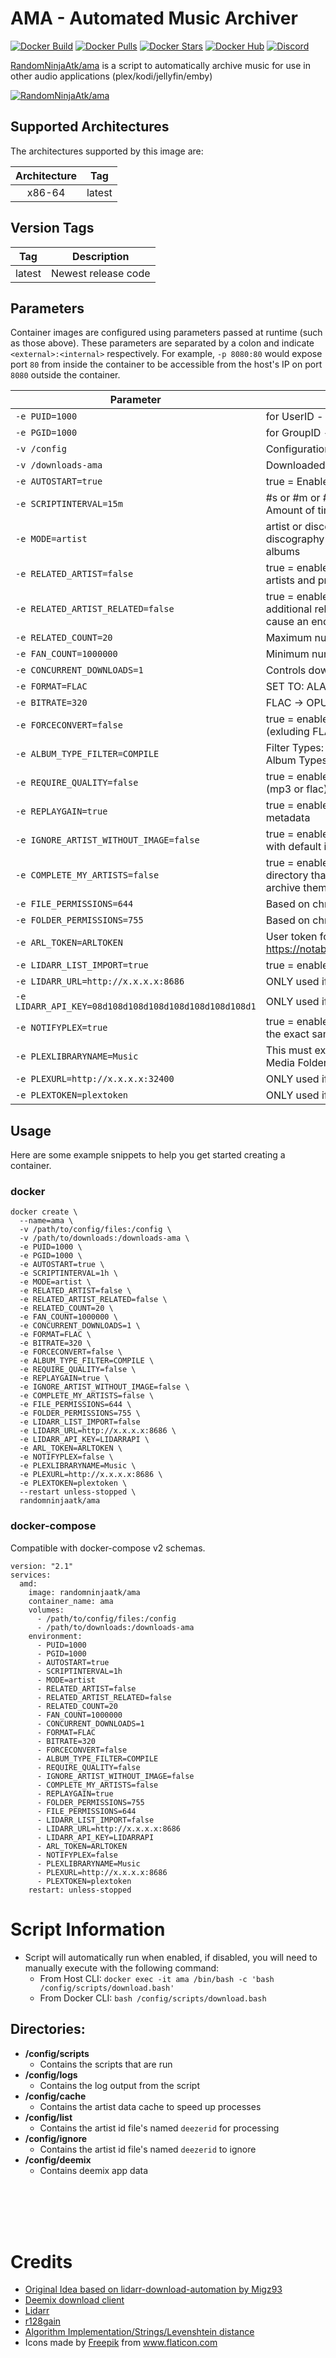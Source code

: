 # AMA - Automated Music Archiver
[![Docker Build](https://img.shields.io/docker/cloud/automated/randomninjaatk/ama?style=flat-square)](https://hub.docker.com/r/randomninjaatk/ama)
[![Docker Pulls](https://img.shields.io/docker/pulls/randomninjaatk/ama?style=flat-square)](https://hub.docker.com/r/randomninjaatk/ama)
[![Docker Stars](https://img.shields.io/docker/stars/randomninjaatk/ama?style=flat-square)](https://hub.docker.com/r/randomninjaatk/ama)
[![Docker Hub](https://img.shields.io/badge/Open%20On-DockerHub-blue?style=flat-square)](https://hub.docker.com/r/randomninjaatk/ama)
[![Discord](https://img.shields.io/discord/747100476775858276.svg?style=flat-square&label=Discord&logo=discord)](https://discord.gg/JumQXDc "realtime support / chat with the community." )

[RandomNinjaAtk/ama](https://github.com/RandomNinjaAtk/docker-ama) is a script to automatically archive music for use in other audio applications (plex/kodi/jellyfin/emby) 

[![RandomNinjaAtk/ama](https://raw.githubusercontent.com/RandomNinjaAtk/unraid-templates/master/randomninjaatk/img/ama.png)](https://github.com/RandomNinjaAtk/docker-ama)

## Supported Architectures

The architectures supported by this image are:

| Architecture | Tag |
| :----: | --- |
| x86-64 | latest |

## Version Tags

| Tag | Description |
| :----: | --- |
| latest | Newest release code |


## Parameters

Container images are configured using parameters passed at runtime (such as those above). These parameters are separated by a colon and indicate `<external>:<internal>` respectively. For example, `-p 8080:80` would expose port `80` from inside the container to be accessible from the host's IP on port `8080` outside the container.

| Parameter | Function |
| --- | --- |
| `-e PUID=1000` | for UserID - see below for explanation |
| `-e PGID=1000` | for GroupID - see below for explanation |
| `-v /config` | Configuration files for AMA |
| `-v /downloads-ama` | Downloaded library location |
| `-e AUTOSTART=true` | true = Enabled :: Runs script automatically on startup |
| `-e SCRIPTINTERVAL=15m` | #s or #m or #h or #d :: s = seconds, m = minutes, h = hours, d = days :: Amount of time between each script run, when AUTOSTART is enabled|
| `-e MODE=artist` | artist or discography :: artist mode downloads all albums listed as that artist, discography downloads all albums listed as that artist and featured in albums |
| `-e RELATED_ARTIST=false` | true = enabled :: Enabling this lets the script crawl your artist list for related artists and process them |
| `-e RELATED_ARTIST_RELATED=false` | true = enabled :: Enabling this lets the script crawl your related artists for additional related artists and process them accordingly :: WARNING this will cause an endless loop (spider crawling) until no more are found... |
| `-e RELATED_COUNT=20` | Maximum number of related artists to import per artist (20 is max) |
| `-e FAN_COUNT=1000000` | Minimum number of fans required for processing |
| `-e CONCURRENT_DOWNLOADS=1` | Controls download concurrency |
| `-e FORMAT=FLAC` | SET TO: ALAC or FLAC or AAC or MP3 or OPUS |
| `-e BITRATE=320` | FLAC -> OPUS/AAC/MP3 will be converted using this bitrate |
| `-e FORCECONVERT=false` | true = enabled :: This will convert lossy MP3 to desired target format (exluding FLAC/ALAC, ALAC will convert to AAC) |
| `-e ALBUM_TYPE_FILTER=COMPILE` | Filter Types: COMPILE, SINGLE, ALBUM, EP (this is a ", " separated list of Album Types to skip) |
| `-e REQUIRE_QUALITY=false` | true = enabled :: Requires all downloaded files match target file extension (mp3 or flac) when enabled |
| `-e REPLAYGAIN=true` | true = enabled :: Scans and analyzes files to add replaygain tags to song metadata |
| `-e IGNORE_ARTIST_WITHOUT_IMAGE=false` | true = enabled :: Enabling this will prevent downloading albums from artists with default image (non-unique) |
| `-e COMPLETE_MY_ARTISTS=false` | true = enabled :: Eanabling this will add artist id's found in the library directory that are currently not in your list. This will then allow the script archive them accordingly :: !!!WARNING!!! Could cause an endless loop! |
| `-e FILE_PERMISSIONS=644` | Based on chmod linux permissions |
| `-e FOLDER_PERMISSIONS=755` | Based on chmod linux permissions |
| `-e ARL_TOKEN=ARLTOKEN` | User token for dl client, for instructions to obtain token: https://notabug.org/RemixDevs/DeezloaderRemix/wiki/Login+via+userToken |
| `-e LIDARR_LIST_IMPORT=true` | true = enabled :: imports artist list from lidarr |
| `-e LIDARR_URL=http://x.x.x.x:8686` | ONLY used if Lidarr List Import is enabled... |
| `-e LIDARR_API_KEY=08d108d108d108d108d108d108d108d1` | ONLY used if Lidarr List Import is enabled... |
| `-e NOTIFYPLEX=true` | true = enabled :: Plex must have a library added and be configured to use the exact same mount point (/downloads-ama) |
| `-e PLEXLIBRARYNAME=Music` | This must exactly match the name of the Plex Library that contains the Lidarr Media Folder data |
| `-e PLEXURL=http://x.x.x.x:32400` | ONLY used if NOTIFYPLEX is enabled... |
| `-e PLEXTOKEN=plextoken` | ONLY used if NOTIFYPLEX is enabled... |

## Usage

Here are some example snippets to help you get started creating a container.

### docker

```
docker create \
  --name=ama \
  -v /path/to/config/files:/config \
  -v /path/to/downloads:/downloads-ama \
  -e PUID=1000 \
  -e PGID=1000 \
  -e AUTOSTART=true \
  -e SCRIPTINTERVAL=1h \
  -e MODE=artist \
  -e RELATED_ARTIST=false \
  -e RELATED_ARTIST_RELATED=false \
  -e RELATED_COUNT=20 \
  -e FAN_COUNT=1000000 \
  -e CONCURRENT_DOWNLOADS=1 \
  -e FORMAT=FLAC \
  -e BITRATE=320 \
  -e FORCECONVERT=false \
  -e ALBUM_TYPE_FILTER=COMPILE \
  -e REQUIRE_QUALITY=false \
  -e REPLAYGAIN=true \
  -e IGNORE_ARTIST_WITHOUT_IMAGE=false \
  -e COMPLETE_MY_ARTISTS=false \
  -e FILE_PERMISSIONS=644 \
  -e FOLDER_PERMISSIONS=755 \
  -e LIDARR_LIST_IMPORT=false
  -e LIDARR_URL=http://x.x.x.x:8686 \
  -e LIDARR_API_KEY=LIDARRAPI \
  -e ARL_TOKEN=ARLTOKEN	\
  -e NOTIFYPLEX=false \
  -e PLEXLIBRARYNAME=Music \
  -e PLEXURL=http://x.x.x.x:8686 \
  -e PLEXTOKEN=plextoken \
  --restart unless-stopped \
  randomninjaatk/ama 
```

### docker-compose

Compatible with docker-compose v2 schemas.

```
version: "2.1"
services:
  amd:
    image: randomninjaatk/ama 
    container_name: ama
    volumes:
      - /path/to/config/files:/config
      - /path/to/downloads:/downloads-ama
    environment:
      - PUID=1000
      - PGID=1000
      - AUTOSTART=true
      - SCRIPTINTERVAL=1h
      - MODE=artist
      - RELATED_ARTIST=false
      - RELATED_ARTIST_RELATED=false
      - RELATED_COUNT=20
      - FAN_COUNT=1000000
      - CONCURRENT_DOWNLOADS=1
      - FORMAT=FLAC
      - BITRATE=320
      - FORCECONVERT=false
      - ALBUM_TYPE_FILTER=COMPILE
      - REQUIRE_QUALITY=false
      - IGNORE_ARTIST_WITHOUT_IMAGE=false
      - COMPLETE_MY_ARTISTS=false
      - REPLAYGAIN=true
      - FOLDER_PERMISSIONS=755
      - FILE_PERMISSIONS=644
      - LIDARR_LIST_IMPORT=false
      - LIDARR_URL=http://x.x.x.x:8686
      - LIDARR_API_KEY=LIDARRAPI
      - ARL_TOKEN=ARLTOKEN
      - NOTIFYPLEX=false
      - PLEXLIBRARYNAME=Music
      - PLEXURL=http://x.x.x.x:8686
      - PLEXTOKEN=plextoken
    restart: unless-stopped
```

# Script Information
* Script will automatically run when enabled, if disabled, you will need to manually execute with the following command:
  * From Host CLI: `docker exec -it ama /bin/bash -c 'bash /config/scripts/download.bash'`
  * From Docker CLI: `bash /config/scripts/download.bash`
  
## Directories:
* <strong>/config/scripts</strong>
  * Contains the scripts that are run
* <strong>/config/logs</strong>
  * Contains the log output from the script
* <strong>/config/cache</strong>
  * Contains the artist data cache to speed up processes
* <strong>/config/list</strong>
  * Contains the artist id file's named `deezerid` for processing
* <strong>/config/ignore</strong>
  * Contains the artist id file's named `deezerid` to ignore
* <strong>/config/deemix</strong>
  * Contains deemix app data
  
<br />
<br />
<br />
<br /> 


# Credits
- [Original Idea based on lidarr-download-automation by Migz93](https://github.com/Migz93/lidarr-download-automation)
- [Deemix download client](https://deemix.app/)
- [Lidarr](https://lidarr.audio/)
- [r128gain](https://github.com/desbma/r128gain)
- [Algorithm Implementation/Strings/Levenshtein distance](https://en.wikibooks.org/wiki/Algorithm_Implementation/Strings/Levenshtein_distance)
- Icons made by <a href="http://www.freepik.com/" title="Freepik">Freepik</a> from <a href="https://www.flaticon.com/" title="Flaticon"> www.flaticon.com</a>
